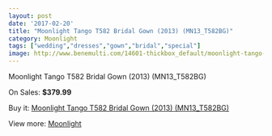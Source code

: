```yaml
---
layout: post
date: '2017-02-20'
title: "Moonlight Tango T582 Bridal Gown (2013) (MN13_T582BG)"
category: Moonlight
tags: ["wedding","dresses","gown","bridal","special"]
image: http://www.benemulti.com/14601-thickbox_default/moonlight-tango-t582-bridal-gown-2013-mn13t582bg.jpg
---
```

Moonlight Tango T582 Bridal Gown (2013) (MN13_T582BG)

On Sales: **$379.99**
<a href="https://www.benemulti.com/en/moonlight/5566-moonlight-tango-t582-bridal-gown-2013-mn13t582bg.html"><amp-img layout="responsive" width="600" height="600" src="//www.benemulti.com/14601-thickbox_default/moonlight-tango-t582-bridal-gown-2013-mn13t582bg.jpg" alt="Moonlight Tango T582 Bridal Gown (2013) (MN13_T582BG) 0" /></a>
<a href="https://www.benemulti.com/en/moonlight/5566-moonlight-tango-t582-bridal-gown-2013-mn13t582bg.html"><amp-img layout="responsive" width="600" height="600" src="//www.benemulti.com/14602-thickbox_default/moonlight-tango-t582-bridal-gown-2013-mn13t582bg.jpg" alt="Moonlight Tango T582 Bridal Gown (2013) (MN13_T582BG) 1" /></a>

Buy it: [Moonlight Tango T582 Bridal Gown (2013) (MN13_T582BG)](https://www.benemulti.com/en/moonlight/5566-moonlight-tango-t582-bridal-gown-2013-mn13t582bg.html "Moonlight Tango T582 Bridal Gown (2013) (MN13_T582BG)")

View more: [Moonlight](https://www.benemulti.com/en/49-moonlight "Moonlight")
